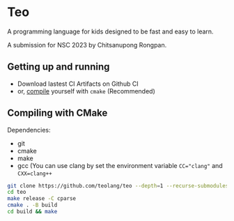 # Teo
A programming language for kids designed to be fast and easy to learn.

A submission for NSC 2023 by Chitsanupong Rongpan.

## Getting up and running
- Download lastest CI Artifacts on Github CI
- or, [compile](#compiling-with-cmake) yourself with ```cmake``` (Recommended)

## Compiling with CMake
Dependencies:
- git
- cmake
- make
- gcc (You can use clang by set the environment variable ```CC="clang"``` and ```CXX=clang++```
```bash
git clone https://github.com/teolang/teo --depth=1 --recurse-submodules
cd teo
make release -C cparse
cmake . -B build
cd build && make
```

